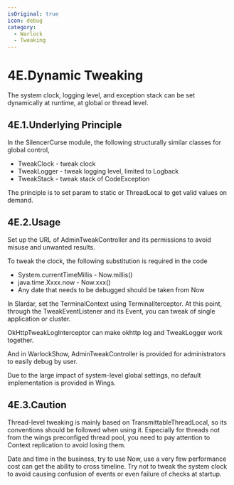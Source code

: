 ```yaml
---
isOriginal: true
icon: debug
category:
  - Warlock
  - Tweaking
---
```


# 4E.Dynamic Tweaking

The system clock, logging level, and exception stack can be set
dynamically at runtime, at global or thread level.

## 4E.1.Underlying Principle

In the SilencerCurse module, the following structurally similar classes for global control,

* TweakClock - tweak clock
* TweakLogger - tweak logging level, limited to Logback
* TweakStack - tweak stack of CodeException

The principle is to set param to static or ThreadLocal to get valid values on demand.

## 4E.2.Usage

Set up the URL of AdminTweakController and its permissions to avoid misuse and unwanted results.

To tweak the clock, the following substitution is required in the code

* System.currentTimeMillis - Now.millis()
* java.time.Xxxx.now - Now.xxx()
* Any date that needs to be debugged should be taken from Now

In Slardar, set the TerminalContext using TerminalIterceptor.
At this point, through the TweakEventListener and its Event, you can tweak of single application or cluster.

OkHttpTweakLogInterceptor can make okhttp log and TweakLogger work together.

And in WarlockShow, AdminTweakController is provided for administrators to easily debug by user.

Due to the large impact of system-level global settings, no default implementation is provided in Wings.

## 4E.3.Caution

Thread-level tweaking is mainly based on TransmittableThreadLocal, so its conventions should be
followed when using it. Especially for threads not from the wings preconfiged thread pool, you need to
pay attention to Context replication to avoid losing them.

Date and time in the business, try to use Now, use a very few performance cost can get the ability to cross timeline.
Try not to tweak the system clock to avoid causing confusion of events or even failure of checks at startup.
